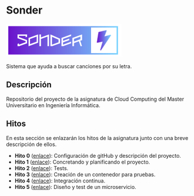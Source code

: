 # Sonder

![logo](Hitos/Hito0/imagenes/logo.png)

Sistema que ayuda a buscar canciones por su letra.

## Descripción

Repositorio del proyecto de la asignatura de Cloud Computing del Master Universitario en Ingeniería Informática.

## Hitos

En esta sección se enlazarán los hitos de la asignatura junto con una breve descripción de ellos.

 - **Hito 0** ([enlace](Hitos/Hito0/README.md)): Configuración de gitHub y descripción del proyecto.
 - **Hito 1** ([enlace](Hitos/Hito1/README.md)): Concretando y planificando el proyecto.
 - **Hito 2** ([enlace](Hitos/Hito2/README.md)): Tests.
 - **Hito 3** ([enlace](Hitos/Hito3/README.md)): Creación de un contenedor para pruebas.
 - **Hito 4** ([enlace](Hitos/Hito4/README.md)): Integración continua.
 - **Hito 5** ([enlace](Hitos/Hito5/README.md)): Diseño y test de un microservicio.
 
